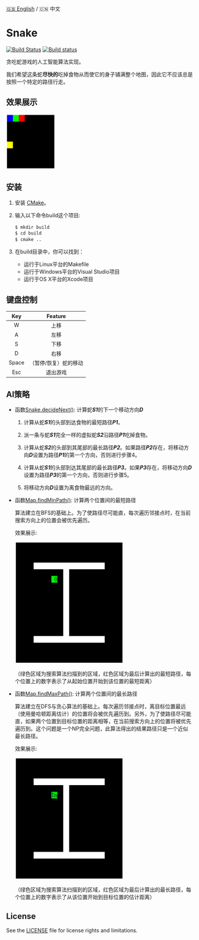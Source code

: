 [:uk: English](./README.md) / :cn: 中文

# Snake

[![Build Status](https://travis-ci.org/stevennL/Snake.svg?branch=master)](https://travis-ci.org/stevennL/Snake) [![Build status](https://ci.appveyor.com/api/projects/status/bryir507227d0i1q?svg=true)](https://ci.appveyor.com/project/stevennL/snake)

贪吃蛇游戏的人工智能算法实现。

我们希望这条蛇**尽快的**吃掉食物从而使它的身子铺满整个地图，因此它不应该总是按照一个特定的路径行走。

## 效果展示

![AI演示图](img/AI.gif)

## 安装

1. 安装 [CMake](https://cmake.org/)。

2. 输入以下命令build这个项目:

    ```bash
    $ mkdir build
    $ cd build
    $ cmake ..
    ```

3. 在build目录中，你可以找到：

    * 运行于Linux平台的Makefile
    * 运行于Windows平台的Visual Studio项目
    * 运行于OS X平台的Xcode项目

## 键盘控制

| Key | Feature |
|:---:|:-------:|
|W|上移|
|A|左移|
|S|下移|
|D|右移|
|Space|（暂停/恢复）蛇的移动|
|Esc|退出游戏|

## AI策略

* 函数[Snake.decideNext()](./src/Snake.cpp): 计算蛇***S1***的下一个移动方向***D***

    1. 计算从蛇***S1***的头部到达食物的最短路径***P1***。

    2. 派一条与蛇***S1***完全一样的虚拟蛇***S2***沿路径***P1***吃掉食物。

    3. 计算从蛇***S2***的头部到其尾部的最长路径***P2***。如果路径***P2***存在，将移动方向***D***设置为路径***P1***的第一个方向，否则进行步骤4。

    4. 计算从蛇***S1***的头部到达其尾部的最长路径***P3***。如果***P3***存在，将移动方向***D***设置为路径***P3***的第一个方向，否则进行步骤5。

    5. 将移动方向***D***设置为离食物最远的方向。

* 函数[Map.findMinPath()](./src/Map.cpp): 计算两个位置间的最短路径

    算法建立在BFS的基础上。为了使路径尽可能直，每次遍历邻接点时，在当前搜索方向上的位置会被优先遍历。

    效果展示:

    ![](img/shortest_path.gif)

    （绿色区域为搜索算法扫描到的区域，红色区域为最后计算出的最短路径，每个位置上的数字表示了从起始位置开始到该位置的最短距离）
  
* 函数[Map.findMaxPath()](./src/Map.cpp): 计算两个位置间的最长路径

    算法建立在DFS与贪心算法的基础上。每次遍历邻接点时，离目标位置最远（使用曼哈顿距离估计）的位置将会被优先遍历到。另外，为了使路径尽可能直，如果两个位置到目标位置的距离相等，在当前搜索方向上的位置将被优先遍历到。这个问题是一个NP完全问题，此算法得出的结果路径只是一个近似最长路径。

    效果展示:
    
    ![](img/longest_path.gif)

    （绿色区域为搜索算法扫描到的区域，红色区域为最后计算出的最长路径，每个位置上的数字表示了从该位置开始到目标位置的估计距离）

## License

See the [LICENSE](./LICENSE) file for license rights and limitations.
